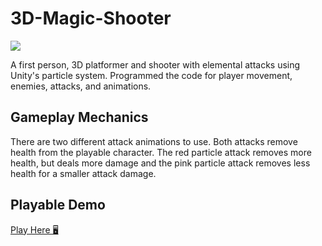 # 3D-Magic-Shooter

![](https://github.com/angela-rodriguezz/3D-Magic-Shooter/blob/master/3d%20gif.gif)

A first person, 3D platformer and shooter with elemental attacks using Unity's particle system. Programmed the code for player movement, enemies, attacks, and animations. 


## Gameplay Mechanics

There are two different attack animations to use. Both attacks remove health from the playable character. The red particle attack removes more health, but deals more damage and the pink particle attack removes less health for a smaller attack damage.

## Playable Demo
[Play Here 🖥️](http://www.angelarodriguezz.me/3D-Magic-Shooter/)
